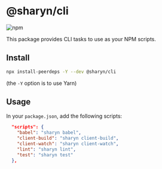 # @sharyn/cli

![npm](https://img.shields.io/npm/v/@sharyn/cli.svg)

This package provides CLI tasks to use as your NPM scripts.

## Install

```bash
npx install-peerdeps -Y --dev @sharyn/cli
```

(the `-Y` option is to use Yarn)

## Usage

In your `package.json`, add the following scripts:

```json
  "scripts": {
    "babel": "sharyn babel",
    "client-build": "sharyn client-build",
    "client-watch": "sharyn client-watch",
    "lint": "sharyn lint",
    "test": "sharyn test"
  },
```
